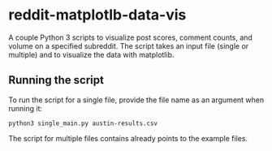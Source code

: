 

# reddit-matplotlb-data-vis

A couple Python 3 scripts to visualize post scores, comment counts, and volume on a specified subreddit. The script takes an input file (single or multiple) and to visualize the data with matplotlib.

## Running the script

To run the script for a single file, provide the file name as an argument when running it:

```
python3 single_main.py austin-results.csv
```

The script for multiple files contains already points to the example files.
